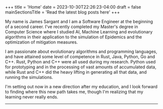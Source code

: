 +++
title = 'Home'
date = 2023-10-30T22:26:23-04:00
draft = false
mainSectionsTitle = 'Read the latest blog posts here'
+++

My name is James Sargant and I am a Software Engineer at the beginning of a second career. I've recently completed my Master's degree in Computer Science where I studied AI, Machine Learning and evolutionary algorithms in their application to the simulation of Epidemics and the optimization of mitigation measures.

I am passionate about evolutionary algorithms and programming languages, and have attained some level of competence in Rust, Java, Python, Go and C++. Rust, Python and C++ were all used during my research. Python used for prototyping and in the processing of vast amounts of accumulated data, while Rust and C++ did the heavy lifting in generating all that data, and running the simulations.

I'm setting out now in a new direction after my education, and I look forward to finding where this new path takes me, though I'm realizing that my learning never really ends.

---